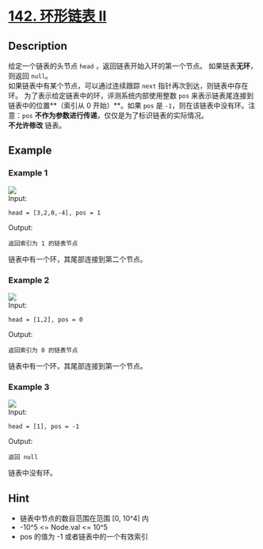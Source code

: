 # [142. 环形链表 II](https://leetcode.cn/problems/linked-list-cycle-ii/)
## Description
给定一个链表的头节点  `head` ，返回链表开始入环的第一个节点。 如果链表**无环**，则返回 `null`。  
如果链表中有某个节点，可以通过连续跟踪 `next` 指针再次到达，则链表中存在环。 为了表示给定链表中的环，评测系统内部使用整数 `pos` 来表示链表尾连接到链表中的位置**（索引从 0 开始）**。如果 `pos` 是 `-1`，则在该链表中没有环。注意：`pos` **不作为参数进行传递**，仅仅是为了标识链表的实际情况。  
**不允许修改** 链表。  
## Example
### Example 1
![](https://assets.leetcode.com/uploads/2018/12/07/circularlinkedlist.png)  
Input:  
```
head = [3,2,0,-4], pos = 1
```
Output:
```
返回索引为 1 的链表节点
```
链表中有一个环，其尾部连接到第二个节点。
### Example 2
![](https://assets.leetcode-cn.com/aliyun-lc-upload/uploads/2018/12/07/circularlinkedlist_test2.png)    
Input:  
```
head = [1,2], pos = 0
```
Output:
```
返回索引为 0 的链表节点
```
链表中有一个环，其尾部连接到第一个节点。
### Example 3
![](https://assets.leetcode-cn.com/aliyun-lc-upload/uploads/2018/12/07/circularlinkedlist_test3.png)  
Input:  
```
head = [1], pos = -1
```
Output:
```
返回 null
```
链表中没有环。
## Hint
- 链表中节点的数目范围在范围 [0, 10^4] 内
- -10^5 <= Node.val <= 10^5
- pos 的值为 -1 或者链表中的一个有效索引

